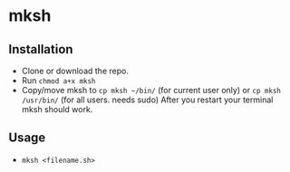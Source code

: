 # mksh

## Installation
+ Clone or download the repo.
+ Run `chmod a+x mksh`
+ Copy/move mksh to `cp mksh ~/bin/` (for current user only) or `cp mksh /usr/bin/` (for all users. needs sudo)
After you restart your terminal mksh should work.

## Usage
+ `mksh <filename.sh>`

